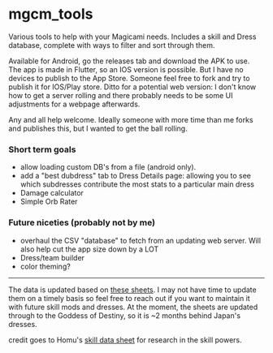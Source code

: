 # mgcm_tools

Various tools to help with your Magicami needs. Includes a skill and Dress database, complete with
ways to filter and sort through them.

Available for Android, go the releases tab and download the APK to use. The app is made in Flutter,
so an IOS version is possible. But I have no devices to publish to the App Store. Someone feel free to fork
and try to publish it for IOS/Play store. Ditto for a potential web version: I don't know how to get a
server rolling and there probably needs to be some UI adjustments for a webpage afterwards.

Any and all help welcome. Ideally someone with more time than me forks and publishes this, but I wanted
to get the ball rolling.

### Short term goals

- allow loading custom DB's from a file (android only).
- add a "best dubdress" tab to Dress Details page: allowing you to see which subdresses contribute
the most stats to a particular main dress
- Damage calculator
- Simple Orb Rater

### Future niceties (probably not by me)

- overhaul the CSV "database" to fetch from an updating web server. Will also help cut the app size down by a LOT
- Dress/team builder
- color theming?




----

The data is updated based on [these sheets](https://docs.google.com/spreadsheets/d/1HkroakfeauzCiTS8rNJxwVCD-a9rb1h_hhOh8Gx20OE/edit#gid=1968620388).
I may not have time to update them on a timely basis so feel free to reach out if you want to maintain it with future skill mods and dresses. At the moment,
the sheets are updated through to the Goddess of Destiny, so it is ~2 months behind Japan's dresses.

credit goes to Homu's [skill data sheet](https://docs.google.com/spreadsheets/d/1N80A2Uz0lQe8COz3e_xWOePh0_RIMq0hYxkgsMv0CWI/edit#gid=1428786078)
for research in the skill powers.